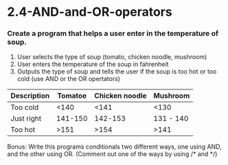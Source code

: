 # 2.4-AND-and-OR-operators

### Create a program that helps a user enter in the temperature of soup.
1. User selects the type of soup (tomato, chicken noodle, mushroom)
2. User enters the temperature of the soup in fahrenheit
3. Outputs the type of soup and tells the user if the soup is too hot or too cold (use AND or the OR opertators)

|Description| Tomatoe |Chicken noodle| Mushroom  |
|-----------|---------|--------------|-----------|
|Too cold   | <140    | <141         | <130      |
|Just right | 141-150 | 142-153      | 131 - 140 |
|Too hot    | >151    | >154         | >141      |  

  
    
Bonus: Write this programs conditionals two different ways, one using AND, and the other using OR. (Comment out one of the ways by using /* and */)
